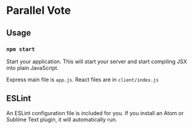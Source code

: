 # Parallel Vote

## Usage

### `npm start`

Start your application. This will start your server and start compiling JSX into
plain JavaScript.

Express main file is `app.js`.  React files are in `client/index.js`

## ESLint

An ESLint configuration file is included for you. If you install an Atom
or Sublime Text plugin, it will automatically run.
